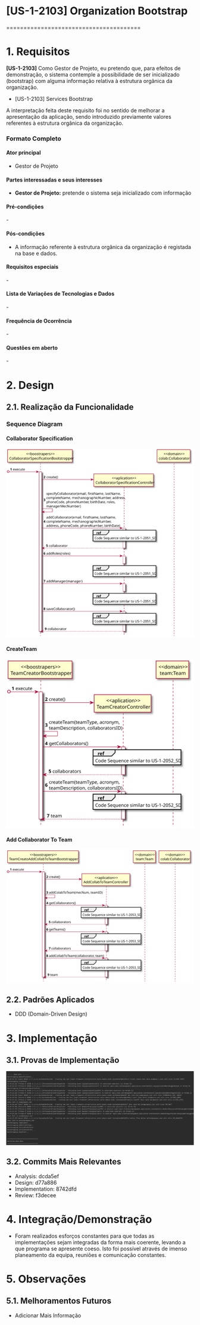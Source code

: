 # [US-1-2103] Organization Bootstrap
=======================================


# 1. Requisitos

**[US-1-2103]** Como Gestor de Projeto, eu pretendo que, para efeitos de demonstração,
o sistema contemple a possibilidade de ser inicializado (bootstrap) com alguma informação
relativa à estrutura orgânica da organização.

- [US-1-2103] Services Bootstrap

A interpretação feita deste requisito foi no sentido de melhorar a apresentação
da aplicação, sendo introduzido previamente valores referentes à estrutura orgânica da organização.

### Formato Completo

#### Ator principal

* Gestor de Projeto

#### Partes interessadas e seus interesses

* **Gestor de Projeto:** pretende o sistema seja inicializado com informação

#### Pré-condições

\-

#### Pós-condições

* A informação referente à estrutura orgânica da organização é registada na base e dados.

#### Requisitos especiais

\-

#### Lista de Variações de Tecnologias e Dados

\-

#### Frequência de Ocorrência

\-

#### Questões em aberto

\-

# 2. Design

## 2.1. Realização da Funcionalidade

###	Sequence Diagram

#### Collaborator Specification

![US-1-2103_SD_CollaboratorSpecify](US-1-2103_SD_CollaboratorSpecify.svg)

#### CreateTeam

![US-1-2103_SD_CreateTeam](US-1-2103_SD_CreateTeam.svg)

#### Add Collaborator To Team

![US-1-2103_SD_AddCollabToTeam](US-1-2103_SD_AddCollabToTeam.svg)

## 2.2. Padrões Aplicados

* DDD (Domain-Driven Design)

# 3. Implementação

## 3.1. Provas de Implementação

![1](imgs/1190682_1190967_Implementation_1.PNG)


## 3.2. Commits Mais Relevantes

* Analysis: dcda5ef
* Design: d77a886
* Implementation: 8742dfd
* Review: f3decee


# 4. Integração/Demonstração

* Foram realizados esforços constantes para que todas as implementações sejam integradas da forma mais coerente, levando a que programa se apresente coeso.
  Isto foi possível através de imenso planeamento da equipa, reuniões e comunicação constantes.

# 5. Observações

## 5.1. Melhoramentos Futuros

* Adicionar Mais Informação



